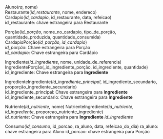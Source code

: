 Aluno(_ra_, nome)  
Restaurante(_id_restaurante_, nome, endereco)  
Cardapio(_id_cardapio_, id_restaurante, data, refeicao)  
id_restaurante: chave estrangeira para Restaurante

Porção(_id_porção_, nome_no_cardapio, tipo_de_porção, quantidade_produzida, quantidade_consumida)  
CardapioPorção(_id_porção_, _id_cardapio_)  
_id_porção_: Chave estrangeira para Porção  
_id_cardapio_: Chave estrangeira para Cardápio  

Ingrediente(_id_ingrediente_, nome, unidade_de_referencia)  
IngredientePorção(_id_ingrediente_porção, id_ingrediente, quantidade)  
id_ingrediente: Chave estrangeira para __Ingrediente__  

IngredienteIngrediente(_id_ingrediente_principal_, id_ingrediente_secundario, proporção_ingrediente_secundario)  
id_ingrediente_principal: Chave estrangeira para __Ingrediente__  
id_ingrediente_secundario: Chave estrangeira para __Ingrediente__  

Nutriente(_id_nutriente_, nome)
NutrienteIngrediente(_id_nutriente_, _id_ingrediente_, proporcao_nutriente_ingrediente)  
_id_nutriente_: Chave estrangeira para __Ingrediente__
_id_ingrediente_

Consumo(_id_consumo_, id_porcao, ra_aluno, data, refeicao_do_dia)
ra_aluno: chave estrangeira para Aluno
id_porcao: chave estrangeira para Porção

